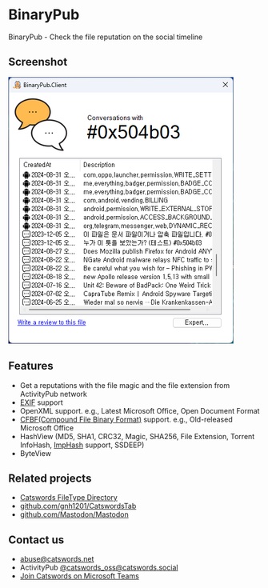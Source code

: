 # BinaryPub
BinaryPub - Check the file reputation on the social timeline

## Screenshot
![Screenshot](screenshot.png)

## Features
* Get a reputations with the file magic and the file extension from ActivityPub network
* [EXIF](https://en.wikipedia.org/wiki/Exif) support
* OpenXML support. e.g., Latest Microsoft Office, Open Document Format
* [CFBF(Compound File Binary Format)](https://en.wikipedia.org/wiki/Compound_File_Binary_Format) support. e.g., Old-released Microsoft Office
* HashView (MD5, SHA1, CRC32, Magic, SHA256, File Extension, Torrent InfoHash, [ImpHash](https://cloud.google.com/blog/topics/threat-intelligence/tracking-malware-import-hashing/?hl=en) support, SSDEEP)
* ByteView

## Related projects
* [Catswords FileType Directory](https://exts.kr)
* [github.com/gnh1201/CatswordsTab](https://github.com/gnh1201/CatswordsTab)
* [github.com/Mastodon/Mastodon](https://github.com/Mastodon/Mastodon)

## Contact us
- abuse@catswords.net
- ActivityPub [@catswords_oss@catswords.social](https://catswords.social/@catswords_oss)
- [Join Catswords on Microsoft Teams](https://teams.live.com/l/community/FEACHncAhq8ldnojAI)
